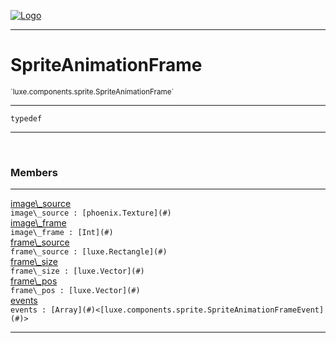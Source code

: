 
[![Logo](../../../../images/logo.png)](../../../../api/index.html)

---



<h1>SpriteAnimationFrame</h1>
<small>`luxe.components.sprite.SpriteAnimationFrame`</small>



---

`typedef`

---

&nbsp;
&nbsp;



<h3>Members</h3> <hr/><span class="member apipage">
                <a name="image_source"><a class="lift" href="#image_source">image\_source</a></a><div class="clear"></div><code class="signature apipage">image\_source : [phoenix.Texture](#)</code><br/></span>
            <span class="small_desc_flat"></span><span class="member apipage">
                <a name="image_frame"><a class="lift" href="#image_frame">image\_frame</a></a><div class="clear"></div><code class="signature apipage">image\_frame : [Int](#)</code><br/></span>
            <span class="small_desc_flat"></span><span class="member apipage">
                <a name="frame_source"><a class="lift" href="#frame_source">frame\_source</a></a><div class="clear"></div><code class="signature apipage">frame\_source : [luxe.Rectangle](#)</code><br/></span>
            <span class="small_desc_flat"></span><span class="member apipage">
                <a name="frame_size"><a class="lift" href="#frame_size">frame\_size</a></a><div class="clear"></div><code class="signature apipage">frame\_size : [luxe.Vector](#)</code><br/></span>
            <span class="small_desc_flat"></span><span class="member apipage">
                <a name="frame_pos"><a class="lift" href="#frame_pos">frame\_pos</a></a><div class="clear"></div><code class="signature apipage">frame\_pos : [luxe.Vector](#)</code><br/></span>
            <span class="small_desc_flat"></span><span class="member apipage">
                <a name="events"><a class="lift" href="#events">events</a></a><div class="clear"></div><code class="signature apipage">events : [Array](#)&lt;[luxe.components.sprite.SpriteAnimationFrameEvent](#)&gt;</code><br/></span>
            <span class="small_desc_flat"></span>







---

&nbsp;
&nbsp;
&nbsp;
&nbsp;